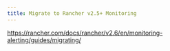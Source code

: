 ```yaml
---
title: Migrate to Rancher v2.5+ Monitoring
---
```


https://rancher.com/docs/rancher/v2.6/en/monitoring-alerting/guides/migrating/